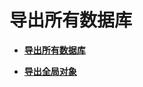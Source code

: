 # 导出所有数据库<a name="ZH-CN_TOPIC_0242370322"></a>

-   **[导出所有数据库](导出所有数据库-13.md)**  

-   **[导出全局对象](导出全局对象.md)**  


